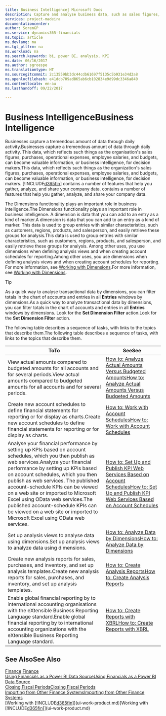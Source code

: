 ```yaml
---
title: Business Intelligence| Microsoft Docs
description: Capture and analyse business data, such as sales figures, purchases, operational expenses, employee salaries, and budgets, that can be valuable information for business intelligence or for decision making.
services: project-madeira
documentationcenter: 
author: SorenGP
ms.service: dynamics365-financials
ms.topic: article
ms.devlang: na
ms.tgt_pltfrm: na
ms.workload: na
ms.search.keywords: bi, power BI, analysis, KPI
ms.date: 06/16/2017
ms.author: sgroespe
ms.translationtype: HT
ms.sourcegitcommit: 2c13559bb3dc44cdb61697f5135c5b931e34d2a8
ms.openlocfilehash: e41dcb709ad865ab6cb102834e9d99dc3346a840
ms.contentlocale: en-au
ms.lasthandoff: 09/22/2017

---
```

# <a name="business-intelligence"></a><span data-ttu-id="f139d-103">Business Intelligence</span><span class="sxs-lookup"><span data-stu-id="f139d-103">Business Intelligence</span></span>
<span data-ttu-id="f139d-104">Businesses capture a tremendous amount of data through daily activity.</span><span class="sxs-lookup"><span data-stu-id="f139d-104">Businesses capture a tremendous amount of data through daily activity.</span></span> <span data-ttu-id="f139d-105">This data, which reflects such things as the organisation's sales figures, purchases, operational expenses, employee salaries, and budgets, can become valuable information, or business intelligence, for decision makers.</span><span class="sxs-lookup"><span data-stu-id="f139d-105">This data, which reflects such things as the organization's sales figures, purchases, operational expenses, employee salaries, and budgets, can become valuable information, or business intelligence, for decision makers.</span></span> [!INCLUDE[d365fin](includes/d365fin_md.md)]<span data-ttu-id="f139d-106"> contains a number of features that help you gather, analyze, and share your company data.</span><span class="sxs-lookup"><span data-stu-id="f139d-106"> contains a number of features that help you gather, analyze, and share your company data.</span></span>

<span data-ttu-id="f139d-107">The Dimensions functionality plays an important role in business intelligence.</span><span class="sxs-lookup"><span data-stu-id="f139d-107">The Dimensions functionality plays an important role in business intelligence.</span></span> <span data-ttu-id="f139d-108">A dimension is data that you can add to an entry as a kind of marker.</span><span class="sxs-lookup"><span data-stu-id="f139d-108">A dimension is data that you can add to an entry as a kind of marker.</span></span> <span data-ttu-id="f139d-109">This data is used to group entries with similar characteristics, such as customers, regions, products, and salesperson, and easily retrieve these groups for analysis.</span><span class="sxs-lookup"><span data-stu-id="f139d-109">This data is used to group entries with similar characteristics, such as customers, regions, products, and salesperson, and easily retrieve these groups for analysis.</span></span> <span data-ttu-id="f139d-110">Among other uses, you use dimensions  when defining analysis views and when creating account schedules for reporting.</span><span class="sxs-lookup"><span data-stu-id="f139d-110">Among other uses, you use dimensions  when defining analysis views and when creating account schedules for reporting.</span></span> <span data-ttu-id="f139d-111">For more information, see [Working with Dimensions](finance-dimensions.md).</span><span class="sxs-lookup"><span data-stu-id="f139d-111">For more information, see [Working with Dimensions](finance-dimensions.md).</span></span>

> [!TIP]
> <span data-ttu-id="f139d-112">As a quick way to analyse transactional data by dimensions, you can filter totals in the chart of accounts and entries in all **Entries** windows by dimensions.</span><span class="sxs-lookup"><span data-stu-id="f139d-112">As a quick way to analyze transactional data by dimensions, you can filter totals in the chart of accounts and entries in all **Entries** windows by dimensions.</span></span> <span data-ttu-id="f139d-113">Look for the **Set Dimension Filter** action.</span><span class="sxs-lookup"><span data-stu-id="f139d-113">Look for the **Set Dimension Filter** action.</span></span>  

<span data-ttu-id="f139d-114">The following table describes a sequence of tasks, with links to the topics that describe them.</span><span class="sxs-lookup"><span data-stu-id="f139d-114">The following table describes a sequence of tasks, with links to the topics that describe them.</span></span>  

| <span data-ttu-id="f139d-115">To</span><span class="sxs-lookup"><span data-stu-id="f139d-115">To</span></span> | <span data-ttu-id="f139d-116">See</span><span class="sxs-lookup"><span data-stu-id="f139d-116">See</span></span> |
| --- | --- |
|<span data-ttu-id="f139d-117">View actual amounts compared to budgeted amounts for all accounts and for several periods.</span><span class="sxs-lookup"><span data-stu-id="f139d-117">View actual amounts compared to budgeted amounts for all accounts and for several periods.</span></span>|[<span data-ttu-id="f139d-118">How to: Analyze Actual Amounts Versus Budgeted Amounts</span><span class="sxs-lookup"><span data-stu-id="f139d-118">How to: Analyze Actual Amounts Versus Budgeted Amounts</span></span>](bi-how-analyze-actual-versus-budget.md)|
|<span data-ttu-id="f139d-119">Create new account schedules to define financial statements for reporting or for display as charts.</span><span class="sxs-lookup"><span data-stu-id="f139d-119">Create new account schedules to define financial statements for reporting or for display as charts.</span></span>|[<span data-ttu-id="f139d-120">How to: Work with Account Schedules</span><span class="sxs-lookup"><span data-stu-id="f139d-120">How to: Work with Account Schedules</span></span>](bi-how-work-account-schedule.md)|
|<span data-ttu-id="f139d-121">Analyse your financial performance by setting up KPIs based on account schedules, which you then publish as web services.</span><span class="sxs-lookup"><span data-stu-id="f139d-121">Analyze your financial performance by setting up KPIs based on account schedules, which you then publish as web services.</span></span> <span data-ttu-id="f139d-122">The published account-schedule KPIs can be viewed on a web site or imported to Microsoft Excel using OData web services.</span><span class="sxs-lookup"><span data-stu-id="f139d-122">The published account-schedule KPIs can be viewed on a web site or imported to Microsoft Excel using OData web services.</span></span>|[<span data-ttu-id="f139d-123">How to: Set Up and Publish KPI Web Services Based on Account Schedules</span><span class="sxs-lookup"><span data-stu-id="f139d-123">How to: Set Up and Publish KPI Web Services Based on Account Schedules</span></span>](bi-how-to-set-up-and-publish-kpi-web-services-based-on-account-schedules.md)|
|<span data-ttu-id="f139d-124">Set up analysis views to analyse data using dimensions.</span><span class="sxs-lookup"><span data-stu-id="f139d-124">Set up analysis views to analyze data using dimensions.</span></span>|[<span data-ttu-id="f139d-125">How to: Analyze Data by Dimensions</span><span class="sxs-lookup"><span data-stu-id="f139d-125">How to: Analyze Data by Dimensions</span></span>](bi-how-analyze-data-dimension.md)|
|<span data-ttu-id="f139d-126">Create new analysis reports for sales, purchases, and inventory, and set up analysis templates.</span><span class="sxs-lookup"><span data-stu-id="f139d-126">Create new analysis reports for sales, purchases, and inventory, and set up analysis templates.</span></span>|[<span data-ttu-id="f139d-127">How to: Create Analysis Reports</span><span class="sxs-lookup"><span data-stu-id="f139d-127">How to: Create Analysis Reports</span></span>](bi-how-create-analysis-views-reports.md)|
|<span data-ttu-id="f139d-128">Enable global financial reporting by to international accounting organisations with the eXtensible Business Reporting Language standard.</span><span class="sxs-lookup"><span data-stu-id="f139d-128">Enable global financial reporting by to international accounting organizations with the eXtensible Business Reporting Language standard.</span></span>|[<span data-ttu-id="f139d-129">How to: Create Reports with XBRL</span><span class="sxs-lookup"><span data-stu-id="f139d-129">How to: Create Reports with XBRL</span></span>](bi-create-reports-with-xbrl.md)|

## <a name="see-also"></a><span data-ttu-id="f139d-130">See Also</span><span class="sxs-lookup"><span data-stu-id="f139d-130">See Also</span></span>
<span data-ttu-id="f139d-131">[Finance](finance.md)  </span><span class="sxs-lookup"><span data-stu-id="f139d-131">[Finance](finance.md)  </span></span>  
[<span data-ttu-id="f139d-132">Using Financials as a Power BI Data Source</span><span class="sxs-lookup"><span data-stu-id="f139d-132">Using Financials as a Power BI Data Source</span></span>](across-how-use-financials-data-source-powerbi.md)  
[<span data-ttu-id="f139d-133">Closing Fiscal Periods</span><span class="sxs-lookup"><span data-stu-id="f139d-133">Closing Fiscal Periods</span></span>](year-close-years-periods.md)  
[<span data-ttu-id="f139d-134">Importing from Other Finance Systems</span><span class="sxs-lookup"><span data-stu-id="f139d-134">Importing from Other Finance Systems</span></span>](upload-data.md)  
<span data-ttu-id="f139d-135">[Working with [!INCLUDE[d365fin](includes/d365fin_md.md)]](ui-work-product.md)</span><span class="sxs-lookup"><span data-stu-id="f139d-135">[Working with [!INCLUDE[d365fin](includes/d365fin_md.md)]](ui-work-product.md)</span></span>

